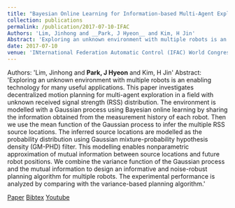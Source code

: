 ```yaml
---
title: "Bayesian Online Learning for Information-based Multi-Agent Exploration with Unknown Radio Signal Distribution"
collection: publications
permalink: /publication/2017-07-10-IFAC
Authors: 'Lim, Jinhong and __Park, J Hyeon__ and Kim, H Jin'
Abstract: 'Exploring an unknown environment with multiple robots is an enabling technology for many useful applications. This paper investigates decentralized motion planning for multi-agent exploration in a field with unknown received signal strength (RSS) distribution. The environment is modelled with a Gaussian process using Bayesian online learning by sharing the information obtained from the measurement history of each robot. Then we use the mean function of the Gaussian process to infer the multiple RSS source locations. The inferred source locations are modelled as the probability distribution using Gaussian mixture-probability hypothesis density (GM-PHD) filter. This modelling enables nonparametric approximation of mutual information between source locations and future robot positions. We combine the variance function of the Gaussian process and the mutual information to design an informative and noise-robust planning algorithm for multiple robots. The experimental performance is analyzed by comparing with the variance-based planning algorithm.'
date: 2017-07-10
venue: 'INternational Federation Automatic Control (IFAC) World Congress'
---
```

Authors: 'Lim, Jinhong and __Park, J Hyeon__ and Kim, H Jin'
Abstract: 'Exploring an unknown environment with multiple robots is an enabling technology for many useful applications. This paper investigates decentralized motion planning for multi-agent exploration in a field with unknown received signal strength (RSS) distribution. The environment is modelled with a Gaussian process using Bayesian online learning by sharing the information obtained from the measurement history of each robot. Then we use the mean function of the Gaussian process to infer the multiple RSS source locations. The inferred source locations are modelled as the probability distribution using Gaussian mixture-probability hypothesis density (GM-PHD) filter. This modelling enables nonparametric approximation of mutual information between source locations and future robot positions. We combine the variance function of the Gaussian process and the mutual information to design an informative and noise-robust planning algorithm for multiple robots. The experimental performance is analyzed by comparing with the variance-based planning algorithm.'

[Paper](http://ka2hyeon.github.io/files/publications/2017-07-10-IFAC-paper.pdf)
[Bibtex](http://ka2hyeon.github.io/files/publications/2017-07-10-IFAC-bibtex.txt)
[Youtube](http://ka2hyeon.github.io/files/publications/2017-07-10-IFAC-bibtext.txt)
